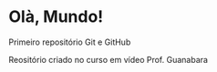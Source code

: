 # Olà, Mundo!

 Primeiro repositório Git e GitHub 

 Reositório criado no curso em vídeo Prof. Guanabara
 

